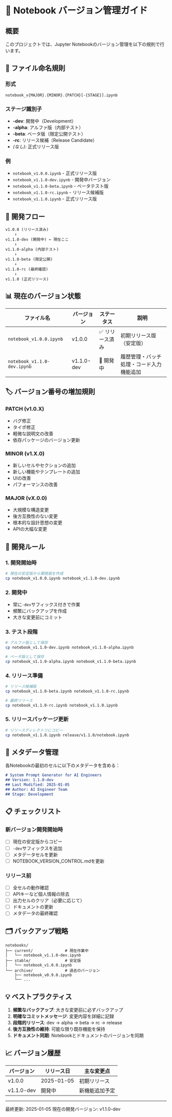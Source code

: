 # 📓 Notebook バージョン管理ガイド

## 概要

このプロジェクトでは、Jupyter Notebookのバージョン管理を以下の規則で行います。

## 📁 ファイル命名規則

### 形式
```
notebook_v{MAJOR}.{MINOR}.{PATCH}[-{STAGE}].ipynb
```

### ステージ識別子
- **-dev**: 開発中（Development）
- **-alpha**: アルファ版（内部テスト）
- **-beta**: ベータ版（限定公開テスト）
- **-rc**: リリース候補（Release Candidate）
- *(なし)*: 正式リリース版

### 例
- `notebook_v1.0.0.ipynb` - 正式リリース版
- `notebook_v1.1.0-dev.ipynb` - 開発中バージョン
- `notebook_v1.1.0-beta.ipynb` - ベータテスト版
- `notebook_v1.1.0-rc.ipynb` - リリース候補版
- `notebook_v1.1.0.ipynb` - 正式リリース版

## 🔄 開発フロー

```
v1.0.0 (リリース済み)
    ↓
v1.1.0-dev (開発中) ← 現在ここ
    ↓
v1.1.0-alpha (内部テスト)
    ↓
v1.1.0-beta (限定公開)
    ↓
v1.1.0-rc (最終確認)
    ↓
v1.1.0 (正式リリース)
```

## 📊 現在のバージョン状態

| ファイル名 | バージョン | ステータス | 説明 |
|-----------|------------|-----------|------|
| `notebook_v1.0.0.ipynb` | v1.0.0 | ✅ リリース済み | 初期リリース版（安定版） |
| `notebook_v1.1.0-dev.ipynb` | v1.1.0-dev | 🔧 開発中 | 履歴管理・バッチ処理・コード入力機能追加 |

## 🏷️ バージョン番号の増加規則

### PATCH (v1.0.X)
- バグ修正
- タイポ修正
- 軽微な説明文の改善
- 依存パッケージのバージョン更新

### MINOR (v1.X.0)
- 新しいセルやセクションの追加
- 新しい機能やテンプレートの追加
- UIの改善
- パフォーマンスの改善

### MAJOR (vX.0.0)
- 大規模な構造変更
- 後方互換性のない変更
- 根本的な設計思想の変更
- APIの大幅な変更

## 📝 開発ルール

### 1. 開発開始時
```bash
# 現在の安定版から開発版を作成
cp notebook_v1.0.0.ipynb notebook_v1.1.0-dev.ipynb
```

### 2. 開発中
- 常に`-dev`サフィックス付きで作業
- 頻繁にバックアップを作成
- 大きな変更前にコミット

### 3. テスト段階
```bash
# アルファ版として保存
cp notebook_v1.1.0-dev.ipynb notebook_v1.1.0-alpha.ipynb

# ベータ版として保存
cp notebook_v1.1.0-alpha.ipynb notebook_v1.1.0-beta.ipynb
```

### 4. リリース準備
```bash
# リリース候補版
cp notebook_v1.1.0-beta.ipynb notebook_v1.1.0-rc.ipynb

# 最終リリース
cp notebook_v1.1.0-rc.ipynb notebook_v1.1.0.ipynb
```

### 5. リリースパッケージ更新
```bash
# リリースディレクトリにコピー
cp notebook_v1.1.0.ipynb release/v1.1.0/notebook.ipynb
```

## 🔖 メタデータ管理

各Notebookの最初のセルに以下のメタデータを含める：

```markdown
# System Prompt Generator for AI Engineers
## Version: 1.1.0-dev
## Last Modified: 2025-01-05
## Author: AI Engineer Team
## Stage: Development
```

## 📋 チェックリスト

### 新バージョン開発開始時
- [ ] 現在の安定版からコピー
- [ ] `-dev`サフィックスを追加
- [ ] メタデータセルを更新
- [ ] NOTEBOOK_VERSION_CONTROL.mdを更新

### リリース前
- [ ] 全セルの動作確認
- [ ] APIキーなど個人情報の除去
- [ ] 出力セルのクリア（必要に応じて）
- [ ] ドキュメントの更新
- [ ] メタデータの最終確認

## 🗂️ バックアップ戦略

```
notebooks/
├── current/              # 現在作業中
│   └── notebook_v1.1.0-dev.ipynb
├── stable/               # 安定版
│   └── notebook_v1.0.0.ipynb
└── archive/              # 過去のバージョン
    ├── notebook_v0.9.0.ipynb
    └── ...
```

## 💡 ベストプラクティス

1. **頻繁なバックアップ**: 大きな変更前に必ずバックアップ
2. **明確なコミットメッセージ**: 変更内容を詳細に記録
3. **段階的リリース**: dev → alpha → beta → rc → release
4. **後方互換性の維持**: 可能な限り既存機能を保持
5. **ドキュメント同期**: Notebookとドキュメントのバージョンを同期

## 📈 バージョン履歴

| バージョン | リリース日 | 主な変更点 |
|-----------|-----------|-----------|
| v1.0.0 | 2025-01-05 | 初期リリース |
| v1.1.0-dev | 開発中 | 新機能追加予定 |

---

最終更新: 2025-01-05
現在の開発バージョン: v1.1.0-dev